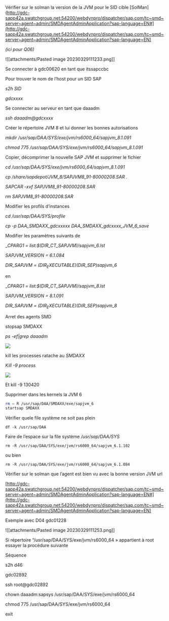 Vérifier sur le solman la version de la JVM pour le SID cible [SolMan](http://gdc-sapp42a.swatchgroup.net:54200/webdynpro/dispatcher/sap.com/tc~smd~server~agent~admin/SMDAgentAdminApplication?sap-language=EN#](http://gdc-sapp42a.swatchgroup.net:54200/webdynpro/dispatcher/sap.com/tc~smd~server~agent~admin/SMDAgentAdminApplication?sap-language=EN)

_(ici pour Q06)_

![[attachments/Pasted image 20230329111233.png]]

Se connecter à gdc00620 en tant que itssapccbc

Pour trouver le nom de l’host pour un SID SAP

_s2h SID_

_gdcxxxx_

Se connecter au serveur en tant que daaadm

_ssh daaadm@gdcxxxx_

Créer le répertoire JVM 8 et lui donner les bonnes autorisations

_mkdir /usr/sap/DAA/SYS/exe/jvm/rs6000_64/sapjvm_8.1.091_

_chmod 775 /usr/sap/DAA/SYS/exe/jvm/rs6000_64/sapjvm_8.1.091_

Copier, décomprimer la nouvelle SAP JVM et supprimer le fichier

_cd /usr/sap/DAA/SYS/exe/jvm/rs6000_64/sapjvm_8.1.091_

_cp /share/sapdepot/JVM_8/SAPJVM8_91-80000208.SAR ._

_SAPCAR -xvf SAPJVM8_91-80000208.SAR_

_rm SAPJVM8_91-80000208.SAR_

Modifier les profils d’instances

_cd /usr/sap/DAA/SYS/profile_

_cp -p DAA_SMDAXX_gdcxxxxx DAA_SMDAXX_gdcxxxx_JVM_6_save_

Modifier les paramètres suivants de

__CPARG1 = list:$(DIR_CT_SAPJVM)/sapjvm_6.lst_

_SAPJVM_VERSION = 6.1.084_

_DIR_SAPJVM = $(DIR_EXECUTABLE)$(DIR_SEP)sapjvm_6_

en

__CPARG1 = list:$(DIR_CT_SAPJVM)/sapjvm_8.lst_

_SAPJVM_VERSION = 8.1.091_

_DIR_SAPJVM = $(DIR_EXECUTABLE)$(DIR_SEP)sapjvm_8_

Arret des agents SMD

stopsap SMDAXX

_ps -ef|grep daaadm_

![](file:///C:/Users/crettazg/AppData/Local/Temp/msohtmlclip1/01/clip_image004.jpg)

kill les processes ratache au _SMDAXX_

_Kill -9 process_

![](file:///C:/Users/crettazg/AppData/Local/Temp/msohtmlclip1/01/clip_image006.jpg)

Et kill -9 130420

Supprimer dans les kernels la JVM 6

```bash
rm – R /usr/sap/DAA/SMDAXX/exe/sapjvm_6
startsap SMDAXX
```

Vérifier quele file système ne soit pas plein

`df -k /usr/sap/DAA`

Faire de l’espace sur la file système _/usr/sap/DAA/SYS_

`rm -R /usr/sap/DAA/SYS/exe/jvm/rs6000_64/sapjvm_6.1.102`

ou bien

`rm -R /usr/sap/DAA/SYS/exe/jvm/rs6000_64/sapjvm_6.1.084`

Vérifier sur le solman que l’agent est bien vu avec la bonne version JVM url

[http://gdc-sapp42a.swatchgroup.net:54200/webdynpro/dispatcher/sap.com/tc~smd~server~agent~admin/SMDAgentAdminApplication?sap-language=EN#](http://gdc-sapp42a.swatchgroup.net:54200/webdynpro/dispatcher/sap.com/tc~smd~server~agent~admin/SMDAgentAdminApplication?sap-language=EN)

Exemple avec D04 gdc01228

![[attachments/Pasted image 20230329111253.png]]

Si répertoire “/usr/sap/DAA/SYS/exe/jvm/rs6000_64 » appartient à root essayer la procédure suivante

Séquence

s2h d46

gdc02892

ssh root@gdc02892

chown daaadm:sapsys /usr/sap/DAA/SYS/exe/jvm/rs6000_64

chmod 775 /usr/sap/DAA/SYS/exe/jvm/rs6000_64

exit